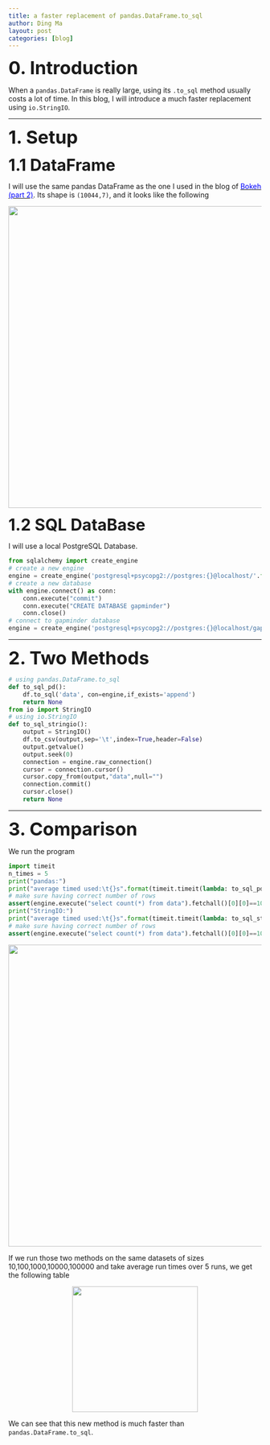 ```yaml
---
title: a faster replacement of pandas.DataFrame.to_sql
author: Ding Ma
layout: post
categories: [blog]
---
```


<span style="font-weight:bold;font-size:36px">0. Introduction</span>

When a `pandas.DataFrame` is really large, using its `.to_sql` method usually costs a lot of time. In this blog, I will introduce a much faster replacement using `io.StringIO`.

---
<span style="font-weight:bold;font-size:36px">1. Setup</span>

<span style="font-weight:bold;font-size:32px">1.1 DataFrame</span>

I will use the same pandas DataFrame as the one I used in the blog of [<span style="color:blue">Bokeh (part 2)</span>](https://dingma129.github.io/blog/2019/08/12/Bokeh_2.html). Its shape is `(10044,7)`, and it looks like the following
<center><img src="https://dingma129.github.io/assets/figures/blog/bokeh_2_data.png" width="600" ></center>

<span style="font-weight:bold;font-size:32px">1.2 SQL DataBase</span>

I will use a local PostgreSQL Database.
```python
from sqlalchemy import create_engine
# create a new engine
engine = create_engine('postgresql+psycopg2://postgres:{}@localhost/'.format(password))
# create a new database
with engine.connect() as conn:
    conn.execute("commit")
    conn.execute("CREATE DATABASE gapminder")
    conn.close()
# connect to gapminder database
engine = create_engine('postgresql+psycopg2://postgres:{}@localhost/gapminder'.format(password))
```
---
<span style="font-weight:bold;font-size:36px">2. Two Methods</span>
```python
# using pandas.DataFrame.to_sql
def to_sql_pd():
    df.to_sql('data', con=engine,if_exists='append')
    return None
from io import StringIO
# using io.StringIO
def to_sql_stringio():
    output = StringIO()
    df.to_csv(output,sep='\t',index=True,header=False)
    output.getvalue()
    output.seek(0)
    connection = engine.raw_connection()
    cursor = connection.cursor()
    cursor.copy_from(output,"data",null="")
    connection.commit()
    cursor.close()
    return None
```
---
<span style="font-weight:bold;font-size:36px">3. Comparison</span>

We run the program
```python
import timeit
n_times = 5
print("pandas:")
print("average timed used:\t{}s".format(timeit.timeit(lambda: to_sql_pd(), number=n_times)/n_times))
# make sure having correct number of rows
assert(engine.execute("select count(*) from data").fetchall()[0][0]==10044*5)
print("StringIO:")
print("average timed used:\t{}s".format(timeit.timeit(lambda: to_sql_stringio(), number=n_times)/n_times))
# make sure having correct number of rows
assert(engine.execute("select count(*) from data").fetchall()[0][0]==10044*10)
```
<center><img src="https://dingma129.github.io/assets/figures/blog/sql_compare_1.png" width="600" ></center>

If we run those two methods on the same datasets of sizes 10,100,1000,10000,100000 and take average run times over 5 runs, we get the following table
<center><img src="https://dingma129.github.io/assets/figures/blog/sql_compare_2.png" width="250" ></center>

We can see that this new method is much faster than `pandas.DataFrame.to_sql`.